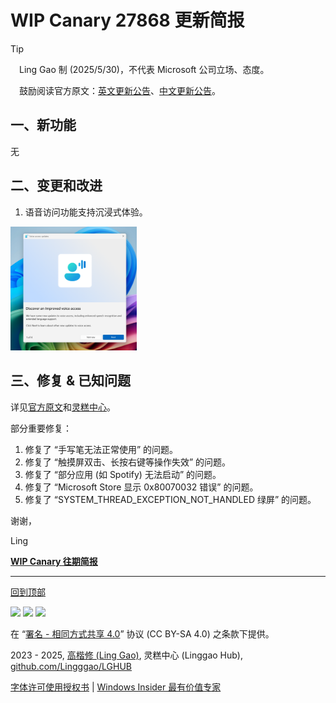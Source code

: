 <SPAN ID = 'HEAD'/>

# WIP Canary 27868 更新简报

> [!TIP]
>
> &emsp;Ling Gao 制 (2025/5/30)，不代表 Microsoft 公司立场、态度。
>
> &emsp;鼓励阅读官方原文：[英文更新公告](https://blogs.windows.com/windows-insider/2025/05/29/announcing-windows-11-insider-preview-build-27868-canary-channel)、[中文更新公告](https://aka.ms/AAwfidi)。

## 一、新功能

无

## 二、变更和改进

1. 语音访问功能支持沉浸式体验。

<img src="https://github.com/Lingggao/LGHUB/blob/main/Images/27868_1.png?raw=true" width = "40%" />

## 三、修复 & 已知问题

详见[官方原文](https://blogs.windows.com/windows-insider/2025/05/29/announcing-windows-11-insider-preview-build-27868-canary-channel)和[灵糕中心](https://github.com/Lingggao/LGHUB)。

部分重要修复：

1. 修复了 “手写笔无法正常使用” 的问题。
2. 修复了 “触摸屏双击、长按右键等操作失效” 的问题。
3. 修复了 “部分应用 (如 Spotify) 无法启动” 的问题。
4. 修复了 “Microsoft Store 显示 0x80070032 错误” 的问题。
5. 修复了 “SYSTEM_THREAD_EXCEPTION_NOT_HANDLED 绿屏” 的问题。

谢谢，

Ling

[**WIP Canary 往期简报**](Documents/Canary_Previous)

---

[回到顶部](#HEAD)

<img src="https://mirrors.creativecommons.org/presskit/icons/cc.xlarge.png" width = "3%" /> <img src="https://mirrors.creativecommons.org/presskit/icons/by.xlarge.png" width = "3%" /> <img src="https://mirrors.creativecommons.org/presskit/icons/sa.xlarge.png" width = "3%" />

在 “[署名 - 相同方式共享 4.0](https://creativecommons.org/licenses/by-sa/4.0/legalcode.zh-Hans)” 协议 (CC BY-SA 4.0) 之条款下提供。

2023 - 2025, [高楷修 (Ling Gao)](https://github.com/Lingggao), 灵糕中心 (Linggao Hub), [github.com/Lingggao/LGHUB](https://github.com/Lingggao/LGHUB)

[字体许可使用授权书](Images/字体许可使用授权书.png) | [Windows Insider 最有价值专家](https://github.com/Lingggao/LGHUB/blob/main/Images/Windows%20Insider%20MVP.png?raw=true)